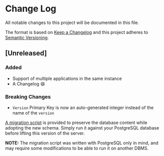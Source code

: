 # Change Log
All notable changes to this project will be documented in this file.

The format is based on [Keep a Changelog](http://keepachangelog.com/)
and this project adheres to [Semantic Versioning](http://semver.org/).

## [Unreleased]
### Added
- Support of multiple applications in the same instance
- A Changelog :smile:

### Breaking Changes
- `Version` Primary Key is now an auto-generated integer instead of the name of
the `version`

[A migration script](migrate-multi-app.sql) is provided to preserve the database
content while adopting the new schema. Simply run it against your PostgreSQL
database before lifting this version of the server.

**NOTE:** The migration script was written with PostgreSQL only in mind,
and may require some modifications to be able to run it on another DBMS.
